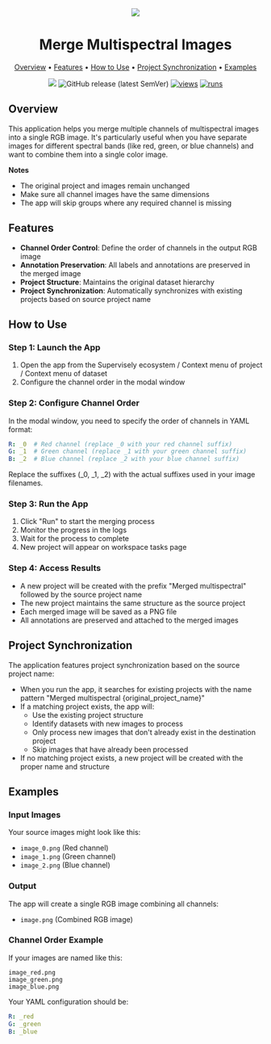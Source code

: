 <div align="center" markdown> 

<img src="https://github.com/supervisely-ecosystem/merge-multispectral/releases/download/v0.0.1/poster.jpg"/>

# Merge Multispectral Images
  
<p align="center">
  <a href="#overview">Overview</a> •
  <a href="#features">Features</a> •
  <a href="#how-to-use">How to Use</a> •
  <a href="#project-synchronization">Project Synchronization</a> •
  <a href="#examples">Examples</a>
</p>

[![](https://img.shields.io/badge/slack-chat-green.svg?logo=slack)](https://supervisely.com/slack)
![GitHub release (latest SemVer)](https://img.shields.io/github/v/release/supervisely-ecosystem/merge-multispectral)
[![views](https://app.supervisely.com/img/badges/views/supervisely-ecosystem/merge-multispectral.png)](https://supervisely.com)
[![runs](https://app.supervisely.com/img/badges/runs/supervisely-ecosystem/merge-multispectral.png)](https://supervisely.com)

</div>

## Overview

This application helps you merge multiple channels of multispectral images into a single RGB image. It's particularly useful when you have separate images for different spectral bands (like red, green, or blue channels) and want to combine them into a single color image.

**Notes**

- The original project and images remain unchanged
- Make sure all channel images have the same dimensions
- The app will skip groups where any required channel is missing

## Features

- **Channel Order Control**: Define the order of channels in the output RGB image
- **Annotation Preservation**: All labels and annotations are preserved in the merged image
- **Project Structure**: Maintains the original dataset hierarchy
- **Project Synchronization**: Automatically synchronizes with existing projects based on source project name

## How to Use

### Step 1: Launch the App

1. Open the app from the Supervisely ecosystem / Context menu of project / Context menu of dataset
2. Configure the channel order in the modal window

### Step 2: Configure Channel Order

In the modal window, you need to specify the order of channels in YAML format:
```yaml
R: _0  # Red channel (replace _0 with your red channel suffix)
G: _1  # Green channel (replace _1 with your green channel suffix)
B: _2  # Blue channel (replace _2 with your blue channel suffix)
```

Replace the suffixes (_0, _1, _2) with the actual suffixes used in your image filenames.

### Step 3: Run the App

1. Click "Run" to start the merging process
2. Monitor the progress in the logs
3. Wait for the process to complete
4. New project will appear on workspace tasks page

### Step 4: Access Results

- A new project will be created with the prefix "Merged multispectral" followed by the source project name
- The new project maintains the same structure as the source project
- Each merged image will be saved as a PNG file
- All annotations are preserved and attached to the merged images

## Project Synchronization

The application features project synchronization based on the source project name:

- When you run the app, it searches for existing projects with the name pattern "Merged multispectral {original_project_name}"
- If a matching project exists, the app will:
  - Use the existing project structure
  - Identify datasets with new images to process
  - Only process new images that don't already exist in the destination project
  - Skip images that have already been processed
- If no matching project exists, a new project will be created with the proper name and structure

## Examples

### Input Images

Your source images might look like this:
- `image_0.png` (Red channel)
- `image_1.png` (Green channel)
- `image_2.png` (Blue channel)

### Output
The app will create a single RGB image combining all channels:
- `image.png` (Combined RGB image)

### Channel Order Example

If your images are named like this:

```text
image_red.png
image_green.png
image_blue.png
```

Your YAML configuration should be:

```yaml
R: _red
G: _green
B: _blue
```
